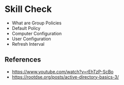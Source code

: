 # Skill Check
- What are Group Policies 
- Default Policy
- Computer Configuration
- User Configuration
- Refresh Interval 

## References
- https://www.youtube.com/watch?v=rEhTzP-ScBo
- https://rootdse.org/posts/active-directory-basics-3/